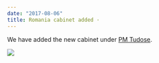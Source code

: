 ```yaml
---
date: "2017-08-06"
title: Romania cabinet added ·
---
```


We have added the new cabinet under [PM Tudose](http://www.parlgov.org/explore/rou/cabinet/2017-06-29/).

![](/images/parliament-germany.jpg)
